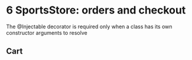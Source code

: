 # 6 SportsStore: orders and checkout

The @Injectable decorator is required only when a class has its own constructor arguments to resolve

## Cart

